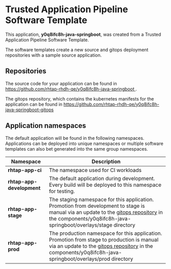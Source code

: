 # Trusted Application Pipeline Software Template

This application, **y0q8ifc8h-java-springboot**, was created from a Trusted Application Pipeline Software Template.

The software templates create a new source and gitops deployment repositories with a sample source application. 

## Repositories

The source code for your application can be found in [https://github.com/rhtap-rhdh-qe/y0q8ifc8h-java-springboot ](https://github.com/rhtap-rhdh-qe/y0q8ifc8h-java-springboot ).
 
The gitops repository, which contains the kubernetes manifests for the application can be found in 
[https://github.com/rhtap-rhdh-qe/y0q8ifc8h-java-springboot-gitops ](https://github.com/rhtap-rhdh-qe/y0q8ifc8h-java-springboot-gitops ) 

## Application namespaces 

The default application will be found in the following namespaces. Applications can be deployed into unique namespaces or multiple software templates can also bet generated into the same group namespaces.  

|  Namespace   |  Description   |  
| -------- | -------- |
| **rhtap-app-ci** | The namespace used for CI workloads |
| **rhtap-app-development** | The default application during development. Every build will be deployed to this namespace for testing. |
| **rhtap-app-stage** | The staging namespace for this application. Promotion from development to stage is manual via an update to the [gitops repository](https://github.com/rhtap-rhdh-qe/y0q8ifc8h-java-springboot-gitops ) in the components/y0q8ifc8h-java-springboot/overlays/stage directory |
| **rhtap-app-prod** | The production namespace for this application. Promotion from stage to production is manual via an update to the [gitops repository](https://github.com/rhtap-rhdh-qe/y0q8ifc8h-java-springboot-gitops ) in the components/y0q8ifc8h-java-springboot/overlays/prod directory |
